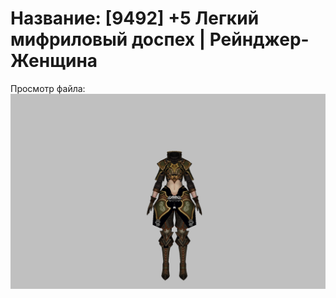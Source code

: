 # Название: [9492] +5 Легкий мифриловый доспех | Рейнджер-Женщина

Просмотр файла:
![p030021.png](p030021.png)